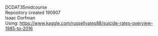DCDAT35midcourse\
Repository created 190907\
Isaac Dorfman\
Using: https://www.kaggle.com/russellyates88/suicide-rates-overview-1985-to-2016
